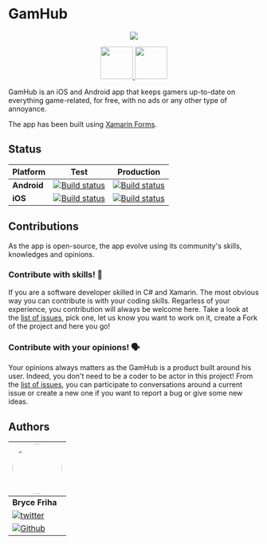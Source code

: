 
# GamHub
<!-- <p align="center" class="container" >
  <img width="200px" src="https://user-images.githubusercontent.com/37577669/168440018-94d3e00b-5ddf-485a-94b7-c6488addface.png" />
</p> -->
<p align="center" class="container" >
  <img src="https://user-images.githubusercontent.com/37577669/185776799-6e32c7f7-c45e-4181-91aa-313d24a38689.png" />
</p>

<p align="center">
  <a href="https://apps.apple.com/us/app/aresgaming/id1595571591">
    <img src="https://user-images.githubusercontent.com/13558917/75712535-ed96bb00-5c7c-11ea-8bd4-e9bd36365bb2.png" height="65"/> 
  </a>
  <a href="https://play.google.com/store/apps/details?id=com.bricefriha.aresgaming&pcampaignid=pcampaignidMKT-Other-global-all-co-prtnr-py-PartBadge-Mar2515-1"> 
    <img src="https://user-images.githubusercontent.com/13558917/75712286-8d077e00-5c7c-11ea-86f0-cd693630eee0.png" height="65" />
  </a>
</p>


GamHub is an iOS and Android app that keeps gamers 
up-to-date on everything game-related, for free, 
with no ads or any other type of annoyance.

The app has been built using [Xamarin Forms](https://github.com/xamarin/Xamarin.Forms).
  
<!-- <p align="center">
  
  
  <a > 
    <img src="https://user-images.githubusercontent.com/37577669/128909033-f012fc69-d494-4e89-8691-6bf676de66c2.jpeg" height="450" />
  </a>
  <a>
    <img src="https://user-images.githubusercontent.com/37577669/128909027-c2049b08-64c8-406f-ba4d-1d184019ae38.jpeg" height="450"/> 
  </a>
  <a > 
    <img src="https://user-images.githubusercontent.com/37577669/128909032-d76176cd-21ed-418e-adc4-2d5da8b696d2.jpeg" height="450" />
  </a>
</p> -->

## Status

Platform | Test | Production |
--- | ----- | ------|
| **Android**| [![Build status](https://build.appcenter.ms/v0.1/apps/af152970-a78b-4dc4-9435-c88d5bc7a5d8/branches/master/badge)](https://appcenter.ms)|[![Build status](https://build.appcenter.ms/v0.1/apps/af152970-a78b-4dc4-9435-c88d5bc7a5d8/branches/master/badge)](https://appcenter.ms)
| **iOS**| [![Build status](https://build.appcenter.ms/v0.1/apps/ccbb4d7f-7e53-41ca-8da6-be665b7eeeb4/branches/develop/badge)](https://appcenter.ms)|[![Build status](https://build.appcenter.ms/v0.1/apps/ccbb4d7f-7e53-41ca-8da6-be665b7eeeb4/branches/master/badge)](https://appcenter.ms)|

## Contributions
As the app is open-source, the app evolve using
its community's skills, knowledges and opinions.  

### Contribute with skills! 💪
If you are a software developer skilled in C# and Xamarin. The most obvious way you can contribute is with your coding skills.
Regarless of your experience, you contribution will always be welcome here. Take a look at the [list of issues](https://github.com/bricefriha/AresNews/issues), pick one, let us know you want to work on it, create a Fork of the project and here you go!

### Contribute with your opinions! 🗣
Your opinions always matters as the GamHub is a product built around his user. 
Indeed, you don't need to be a coder to be actor in this project!
From the [list of issues](https://github.com/bricefriha/AresNews/issues), you can participate to conversations around a current issue or create a new one if you want to report a bug or give some new ideas.

## Authors


|  <img width="100px" style="border-radius:150px"  src="https://avatars.githubusercontent.com/u/37577669?v=4" />|
|---|
| **Bryce Friha** |
| [![twitter](https://img.shields.io/twitter/follow/BriceFriha?label=Follow%20on%20Twitter&style=social)](https://twitter.com/BriceFriha?ref_src=twsrc%5Etfw) |
| [![Github](https://img.shields.io/github/followers/bricefriha?label=Follow%20on%20Github&style=social)](https://github.com/bricefriha) |
